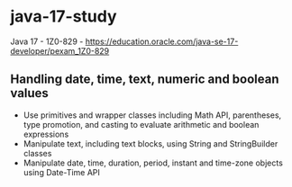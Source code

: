 # java-17-study

Java 17 - 1Z0-829 - https://education.oracle.com/java-se-17-developer/pexam_1Z0-829

## Handling date, time, text, numeric and boolean values

* Use primitives and wrapper classes including Math API, parentheses, type promotion, and casting to evaluate arithmetic and boolean expressions
* Manipulate text, including text blocks, using String and StringBuilder classes
* Manipulate date, time, duration, period, instant and time-zone objects using Date-Time API
